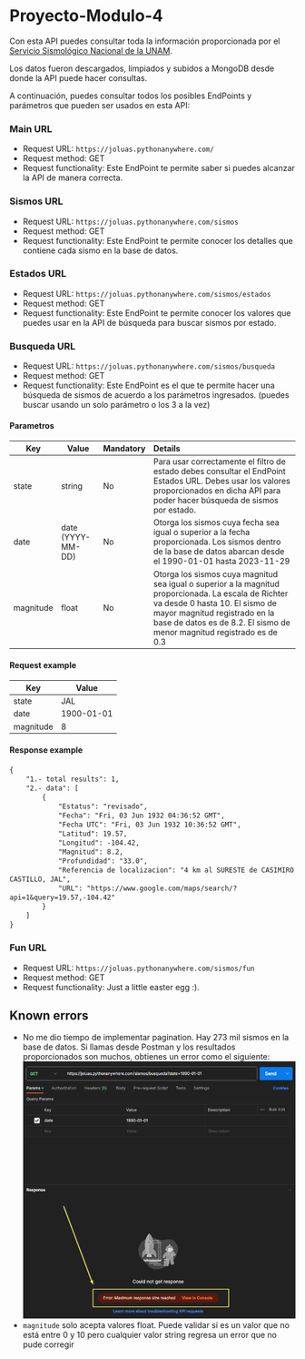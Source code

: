 # Proyecto-Modulo-4

Con esta API puedes consultar toda la información proporcionada por el [Servicio Sismológico Nacional de la UNAM](http://www2.ssn.unam.mx:8080/catalogo/).

Los datos fueron descargados, limpiados y subidos a MongoDB desde donde la API puede hacer consultas.

A continuación, puedes consultar todos los posibles EndPoints y parámetros que pueden ser usados en esta API:

### Main URL
- Request URL: `https://joluas.pythonanywhere.com/`
- Request method: GET
- Request functionality: Este EndPoint te permite saber si puedes alcanzar la API de manera correcta.

### Sismos URL
- Request URL: `https://joluas.pythonanywhere.com/sismos`
- Request method: GET
- Request functionality: Este EndPoint te permite conocer los detalles que contiene cada sismo en la base de datos.

### Estados URL
- Request URL: `https://joluas.pythonanywhere.com/sismos/estados`
- Request method: GET
- Request functionality: Este EndPoint te permite conocer los valores que puedes usar en la API de búsqueda para buscar sismos por estado.

### Busqueda URL
- Request URL: `https://joluas.pythonanywhere.com/sismos/busqueda`
- Request method: GET
- Request functionality: Este EndPoint es el que te permite hacer una búsqueda de sismos de acuerdo a los parámetros ingresados. (puedes buscar usando un solo parámetro o los 3 a la vez)

#### Parametros
|Key|Value|Mandatory|Details|
|-------------|-------------|---|:-----|
|state|string|No|Para usar correctamente el filtro de estado debes consultar el EndPoint Estados URL. Debes usar los valores proporcionados en dicha API para poder hacer búsqueda de sismos por estado.|
|date|date (YYYY-MM-DD)|No|Otorga los sismos cuya fecha sea igual o superior a la fecha proporcionada. Los sismos dentro de la base de datos abarcan desde el 1990-01-01 hasta 2023-11-29|
|magnitude|float|No|Otorga los sismos cuya magnitud sea igual o superior a la magnitud proporcionada. La escala de Richter va desde 0 hasta 10. El sismo de mayor magnitud registrado en la base de datos es de 8.2. El sismo de menor magnitud registrado es de 0.3|

#### Request example
|Key|Value|
|-|-|
|state|JAL|
|date|1900-01-01|
|magnitude|8|

#### Response example
```
{
    "1.- total results": 1,
    "2.- data": [
        {
            "Estatus": "revisado",
            "Fecha": "Fri, 03 Jun 1932 04:36:52 GMT",
            "Fecha UTC": "Fri, 03 Jun 1932 10:36:52 GMT",
            "Latitud": 19.57,
            "Longitud": -104.42,
            "Magnitud": 8.2,
            "Profundidad": "33.0",
            "Referencia de localizacion": "4 km al SURESTE de CASIMIRO CASTILLO, JAL",
            "URL": "https://www.google.com/maps/search/?api=1&query=19.57,-104.42"
        }
    ]
}
```

### Fun URL
- Request URL: `https://joluas.pythonanywhere.com/sismos/fun`
- Request method: GET
- Request functionality: Just a little easter egg :).

## Known errors
- No me dio tiempo de implementar pagination. Hay 273 mil sismos en la base de datos. Si llamas desde Postman y los resultados proporcionados son muchos, obtienes un error como el siguiente:
![Error Postman](https://github.com/joluas/Proyecto-Modulo-4/blob/main/Maximum%20response%20size%20reached.png?raw=true)
- `magnitude` solo acepta valores float. Puede validar si es un valor que no está entre 0 y 10 pero cualquier valor string regresa un error que no pude corregir
